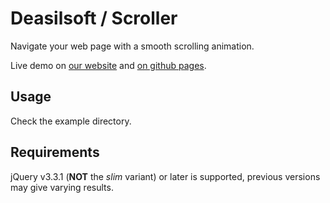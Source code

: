 # Deasilsoft / Scroller

Navigate your web page with a smooth scrolling animation.

Live demo on [our website](https://deasilsoft.com) and [on github pages](https://deasilsoft.github.io/Scroller/example/simple.html).

## Usage

Check the example directory.

## Requirements

jQuery v3.3.1 (**NOT** the *slim* variant) or later is supported, previous versions may give varying results.
